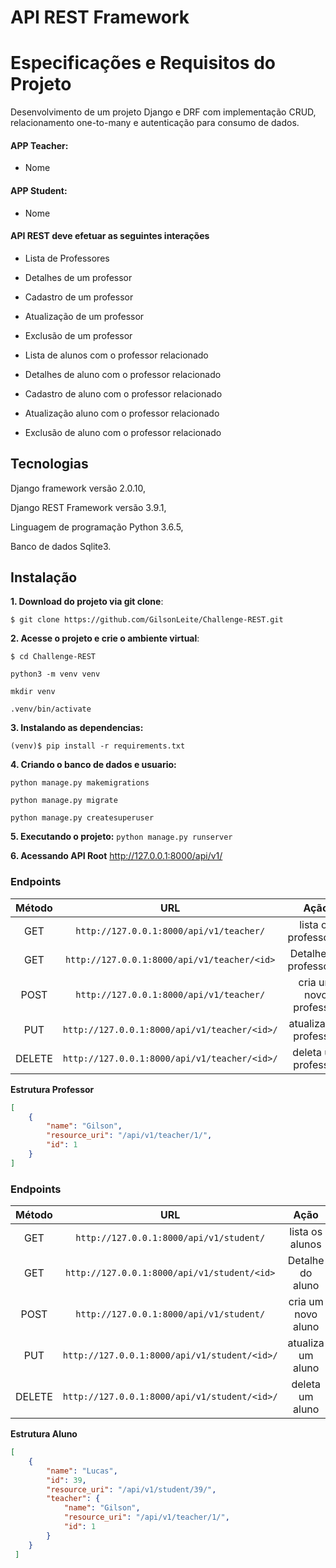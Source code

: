 # API REST Framework

# Especificações e Requisitos do Projeto
Desenvolvimento de um projeto Django e DRF com implementação CRUD, relacionamento one-to-many e autenticação para consumo de dados.

#### APP Teacher:
- Nome

#### APP Student:
- Nome

#### API REST deve efetuar as seguintes interações
- Lista de Professores
- Detalhes de um professor
- Cadastro de um professor
- Atualização de um professor
- Exclusão de um professor

- Lista de alunos com o professor relacionado
- Detalhes de aluno com o professor relacionado
- Cadastro de aluno com o professor relacionado
- Atualização aluno com o professor relacionado
- Exclusão de aluno com o professor relacionado


## Tecnologias
Django framework versão 2.0.10,

Django REST Framework versão 3.9.1,

Linguagem de programação Python 3.6.5,

Banco de dados Sqlite3.


## Instalação

**1. Download do projeto via git clone**:

`$ git clone https://github.com/GilsonLeite/Challenge-REST.git`

**2. Acesse o projeto e crie o ambiente virtual**:

`$ cd Challenge-REST`

`python3 -m venv venv`

`mkdir venv`

`.venv/bin/activate`

**3. Instalando as dependencias:**

`(venv)$ pip install -r requirements.txt`

**4. Criando o banco de dados e usuario:**

`python manage.py makemigrations`

`python manage.py migrate`

`python manage.py createsuperuser`

**5. Executando o projeto:**
`python manage.py runserver`


**6. Acessando API Root**
http://127.0.0.1:8000/api/v1/



### Endpoints
**Método**|**URL**|**Ação**
:--:|:--:|:--:
GET|`http://127.0.0.1:8000/api/v1/teacher/`|lista os professores
GET|`http://127.0.0.1:8000/api/v1/teacher/<id>`|Detalhe do professores
POST|`http://127.0.0.1:8000/api/v1/teacher/`|cria um novo professor
PUT|`http://127.0.0.1:8000/api/v1/teacher/<id>/`|atualiza um professor
DELETE|`http://127.0.0.1:8000/api/v1/teacher/<id>/`|deleta um professor

**Estrutura Professor**
```json
[
    {
        "name": "Gilson",
        "resource_uri": "/api/v1/teacher/1/",
        "id": 1
    }
]
```

### Endpoints
**Método**|**URL**|**Ação**
:--:|:--:|:--:
GET|`http://127.0.0.1:8000/api/v1/student/`|lista os alunos
GET|`http://127.0.0.1:8000/api/v1/student/<id>`|Detalhe do aluno
POST|`http://127.0.0.1:8000/api/v1/student/`|cria um novo aluno
PUT|`http://127.0.0.1:8000/api/v1/student/<id>/`|atualiza um aluno
DELETE|`http://127.0.0.1:8000/api/v1/student/<id>/`|deleta um aluno


**Estrutura Aluno**
```json
[
    {
        "name": "Lucas",
        "id": 39,
        "resource_uri": "/api/v1/student/39/",
        "teacher": {
            "name": "Gilson",
            "resource_uri": "/api/v1/teacher/1/",
            "id": 1
        }
    }
 ]

```